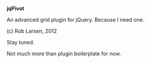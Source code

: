 **jqPivot**

An advanced grid plugin for jQuery. Because I need one. 

(c) Rob Larsen, 2012

Stay tuned. 

Not much more than plugin boilerplate for now.
